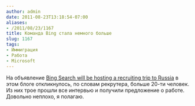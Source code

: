```yaml
---
author: admin
date: 2011-08-23T13:18:54-07:00
aliases:
- /2011/08/23/1167
title: Команда Bing стала немного больше
slug: 1167
tags:
- Иммиграция
- Работа
- Microsoft
---
```


На объявление [Bing Search will be hosting a recruiting trip to Russia](http://blog.not-a-kernel-guy.com/2011/06/22/1109) в этом блоге откликнулось, по словам рекрутера, больше 20-ти человек. Из них трое прошли все интервью и получили предложение о работе. Довольно неплохо, я полагаю.
